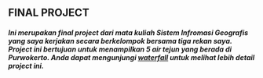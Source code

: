 ## FINAL PROJECT

##### Ini merupakan final project dari mata kuliah Sistem Infromasi Geografis yang saya kerjakan secara berkelompok bersama tiga rekan saya. Project ini bertujuan untuk menampilkan 5 air tejun yang berada di Purwokerto. Anda dapat mengunjungi [waterfall](https://waterfall.vercel.app/) untuk melihat lebih detail project ini.